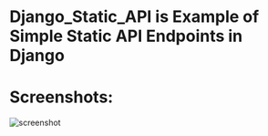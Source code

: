 # Django_Static_API is Example of Simple Static API Endpoints in Django

# Screenshots:
![screenshot](https://github.com/user-attachments/assets/29f4cad9-ffbf-4515-81da-fce37051ea69)
